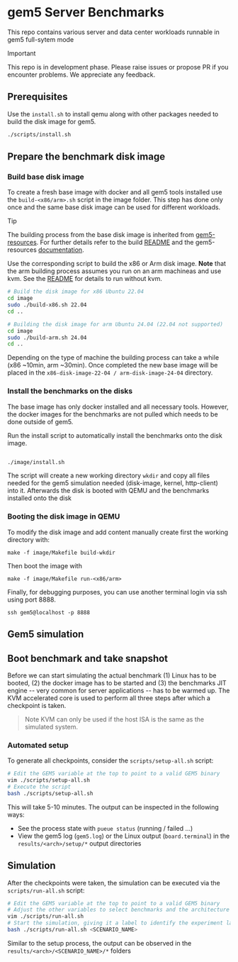 # gem5 Server Benchmarks

This repo contains various server and data center workloads runnable in gem5 full-sytem mode

> [!IMPORTANT]
> This repo is in development phase. Please raise issues or propose PR if you encounter problems. We appreciate any feedback.






## Prerequisites

Use the `install.sh` to install qemu along with other packages needed to build the disk image for gem5.

```bash
./scripts/install.sh
```



## Prepare the benchmark disk image

### Build base disk image

To create a fresh base image with docker and all gem5 tools installed use the `build-<x86/arm>.sh` script in the image folder. This step has done only once and the same base disk image can be used for different workloads.

> [!TIP]
> The building process from the base disk image is inherited from [gem5-resources](https://github.com/gem5/gem5-resources). For further details refer to the build [README](./image/README.md) and the gem5-resources [documentation](https://github.com/gem5/gem5-resources/blob/stable/src/ubuntu-generic-diskimages/BUILDING.md).

Use the corresponding script to build the x86 or Arm disk image. 
**Note** that the arm building process assumes you run on an arm machineas and use kvm. See the [README](./image/README.md#disk-image) for details to run without kvm.

```bash
# Build the disk image for x86 Ubuntu 22.04
cd image
sudo ./build-x86.sh 22.04   
cd ..

# Building the disk image for arm Ubuntu 24.04 (22.04 not supported)
cd image
sudo ./build-arm.sh 24.04   
cd ..
```

Depending on the type of machine the building process can take a while (x86 ~10min, arm ~30min). Once completed the new base image will be placed in the `x86-disk-image-22-04 / arm-disk-image-24-04` directory.


### Install the benchmarks on the disks

The base image has only docker installed and all necessary tools. However, the docker images for the benchmarks are not pulled which needs to be done outside of gem5.

Run the install script to automatically install the benchmarks onto the disk image.
```bash

./image/install.sh
```
The script will create a new working directory `wkdir` and copy all files needed for the gem5 simulation needed (disk-image, kernel, http-client) into it.
Afterwards the disk is booted with QEMU and the benchmarks installed onto the disk


### Booting the disk image in QEMU

To modify the disk image and add content manually create first the working directory with:
```
make -f image/Makefile build-wkdir 
```
Then boot the image with
```
make -f image/Makefile run-<x86/arm> 
```
Finally, for debugging purposes, you can use another terminal login via ssh using port 8888.
```
ssh gem5@localhost -p 8888
```



## Gem5 simulation

## Boot benchmark and take snapshot

Before we can start simulating the actual benchmark (1) Linux has to be booted, (2) the docker image has to be started and (3) the benchmarks JIT engine -- very common for server applications -- has to be warmed up.
The KVM accelerated core is used to perform all three steps after which a checkpoint is taken.
> Note KVM can only be used if the host ISA is the same as the simulated system.

### Automated setup
To generate all checkpoints, consider the `scripts/setup-all.sh` script:

```bash
# Edit the GEM5 variable at the top to point to a valid GEM5 binary
vim ./scripts/setup-all.sh
# Execute the script
bash ./scripts/setup-all.sh
```

This will take 5-10 minutes. The output can be inspected in the following ways: 
- See the process state with `pueue status` (running / failed ...)
- View the gem5 log (`gem5.log`) or the Linux output (`board.terminal`) in the `results/<arch>/setup/*` output directories


## Simulation

After the checkpoints were taken, the simulation can be executed via the `scripts/run-all.sh` script:

```bash
# Edit the GEM5 variable at the top to point to a valid GEM5 binary
# Adjust the other variables to select benchmarks and the architecture
vim ./scripts/run-all.sh
# Start the simulation, giving it a label to identify the experiment later
bash ./scripts/run-all.sh <SCENARIO_NAME>
```

Similar to the setup process, the output can be observed in the `results/<arch>/<SCENARIO_NAME>/*` folders

